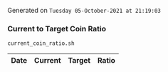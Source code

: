Generated on `Tuesday 05-October-2021 at 21:19:03`

### Current to Target Coin Ratio
`current_coin_ratio.sh`

Date|Current|Target|Ratio
---|---|---|---

